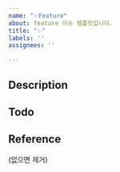 ```yaml
---
name: "✨Feature"
about: feature 이슈 템플릿입니다.
title: "✨"
labels: ''
assignees: ''

---
```


## Description

## Todo

## Reference
(없으면 제거)
